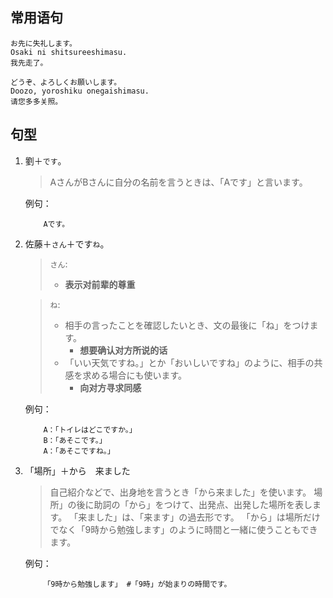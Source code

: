 ## 常用语句

```
お先に失礼します。
Osaki ni shitsureeshimasu.
我先走了。
```

```
どうぞ、よろしくお願いします。
Doozo, yoroshiku onegaishimasu.
请您多多关照。
```

## 句型

1. 劉＋`です`。
    > AさんがBさんに自分の名前を言うときは、「Aです」と言います。

    例句：
    ```
        Aです。
    ```

2. 佐藤＋`さん`＋です`ね`。
   
    > `さん`:
    > - __表示对前辈的尊重__

    > `ね`:
    > - 相手の言ったことを確認したいとき、文の最後に「ね」をつけます。
    >   - __想要确认对方所说的话__
    > - 「いい天気ですね。」とか「おいしいですね」のように、相手の共感を求める場合にも使います。
    >   - __向对方寻求同感__

    例句：
    ```
        A：「トイレはどこですか。」
        B：「あそこです。」
        A：「あそこですね。」
    ```

3. 「場所」＋から　来ました
    > 自己紹介などで、出身地を言うとき「から来ました」を使います。
    > 場所」の後に助詞の「から」をつけて、出発点、出発した場所を表します。
    > 「来ました」は、「来ます」の過去形です。
    > 「から」は場所だけでなく「9時から勉強します」のように時間と一緒に使うこともできます。

    例句：
    ```
        「9時から勉強します」 #「9時」が始まりの時間です。
    ```




